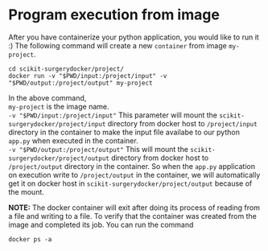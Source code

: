 # Program execution from image

After you have containerize your python application, you would like to run it :) The following command will create a new `container` from image `my-project`. 
```
cd scikit-surgerydocker/project/
docker run -v "$PWD/input:/project/input" -v "$PWD/output:/project/output" my-project
```

In the above command,      
`my-project` is the image name.     
`-v "$PWD/input:/project/input"` This parameter will mount the `scikit-surgerydocker/project/input` directory from docker host to `/project/input` directory in the container to make the input file availabe to our python `app.py` when executed in the container.      
`-v "$PWD/output:/project/output"` This will mount the `scikit-surgerydocker/project/output` directory from docker host to `/project/output` directory in the container. So when the `app.py` application on execution write to `/project/output` in the container, we will automatically get it on docker host in `scikit-surgerydocker/project/output` because of the mount.

**NOTE:** The docker container will exit after doing its process of reading from a file and writing to a file.
To verify that the container was created from the image and completed its job. You can run the command
```
docker ps -a
```